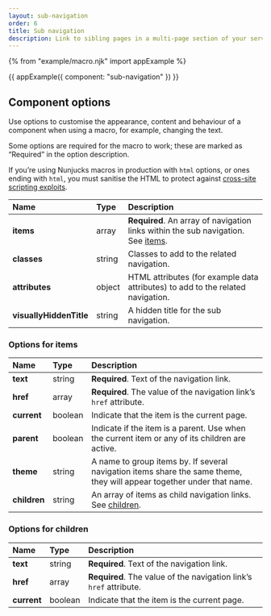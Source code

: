 ```yaml
---
layout: sub-navigation
order: 6
title: Sub navigation
description: Link to sibling pages in a multi-page section of your service.
---
```


{% from "example/macro.njk" import appExample %}

{{ appExample({
  component: "sub-navigation"
}) }}

## Component options

Use options to customise the appearance, content and behaviour of a component when using a macro, for example, changing the text.

Some options are required for the macro to work; these are marked as “Required” in the option description.

If you’re using Nunjucks macros in production with `html` options, or ones ending with `html`, you must sanitise the HTML to protect against [cross-site scripting exploits](https://developer.mozilla.org/en-US/docs/Glossary/Cross-site_scripting).

| Name | Type | Description |
| :--- | :--- | :---------- |
| **items** | array | **Required**. An array of navigation links within the sub navigation. See [items](#options-for-items). |
| **classes** | string | Classes to add to the related navigation. |
| **attributes** | object | HTML attributes (for example data attributes) to add to the related navigation. |
| **visuallyHiddenTitle** | string | A hidden title for the sub navigation. |

### Options for items

| Name | Type | Description |
| :--- | :--- | :---------- |
| **text** | string | **Required**. Text of the navigation link. |
| **href** | array | **Required**. The value of the navigation link’s `href` attribute. |
| **current** | boolean | Indicate that the item is the current page. |
| **parent** | boolean | Indicate if the item is a parent. Use when the current item or any of its children are active. |
| **theme** | string | A name to group items by. If several navigation items share the same theme, they will appear together under that name. |
| **children** | string | An array of items as child navigation links. See [children](#options-for-children). |

### Options for children

| Name | Type | Description |
| :--- | :--- | :---------- |
| **text** | string | **Required**. Text of the navigation link. |
| **href** | array | **Required**. The value of the navigation link’s `href` attribute. |
| **current** | boolean | Indicate that the item is the current page. |
